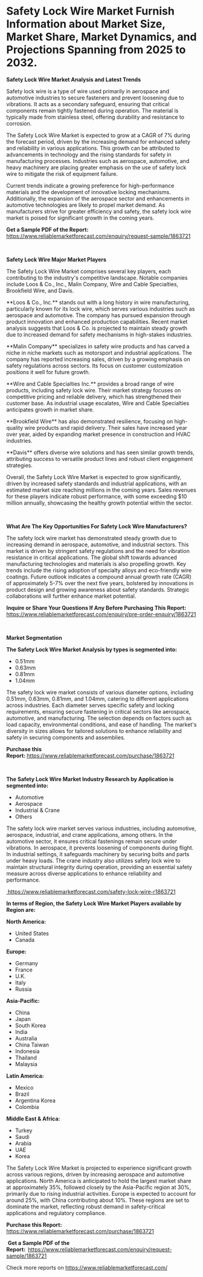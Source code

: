 <p><h1>Safety Lock Wire Market Furnish Information about Market Size, Market Share, Market Dynamics, and Projections Spanning from 2025 to 2032.</h1></p><p><strong>Safety Lock Wire Market Analysis and Latest Trends</strong></p>
<p><p>Safety lock wire is a type of wire used primarily in aerospace and automotive industries to secure fasteners and prevent loosening due to vibrations. It acts as a secondary safeguard, ensuring that critical components remain tightly fastened during operation. The material is typically made from stainless steel, offering durability and resistance to corrosion.</p><p>The Safety Lock Wire Market is expected to grow at a CAGR of 7% during the forecast period, driven by the increasing demand for enhanced safety and reliability in various applications. This growth can be attributed to advancements in technology and the rising standards for safety in manufacturing processes. Industries such as aerospace, automotive, and heavy machinery are placing greater emphasis on the use of safety lock wire to mitigate the risk of equipment failure.</p><p>Current trends indicate a growing preference for high-performance materials and the development of innovative locking mechanisms. Additionally, the expansion of the aerospace sector and enhancements in automotive technologies are likely to propel market demand. As manufacturers strive for greater efficiency and safety, the safety lock wire market is poised for significant growth in the coming years.</p></p>
<p><strong>Get a Sample PDF of the Report:&nbsp;</strong> <a href="https://www.reliablemarketforecast.com/enquiry/request-sample/1863721?utm_campaign=1130&utm_medium=2&utm_source=Github&utm_content=ia&utm_term=10012025&utm_id=safety-lock-wire">https://www.reliablemarketforecast.com/enquiry/request-sample/1863721</a></p>
<p>&nbsp;</p>
<p><strong>Safety Lock Wire Major Market Players</strong></p>
<p><p>The Safety Lock Wire Market comprises several key players, each contributing to the industry's competitive landscape. Notable companies include Loos & Co., Inc., Malin Company, Wire and Cable Specialties, Brookfield Wire, and Davis.</p><p>**Loos & Co., Inc.** stands out with a long history in wire manufacturing, particularly known for its lock wire, which serves various industries such as aerospace and automotive. The company has pursued expansion through product innovation and enhanced production capabilities. Recent market analysis suggests that Loos & Co. is projected to maintain steady growth due to increased demand for safety mechanisms in high-stakes industries.</p><p>**Malin Company** specializes in safety wire products and has carved a niche in niche markets such as motorsport and industrial applications. The company has reported increasing sales, driven by a growing emphasis on safety regulations across sectors. Its focus on customer customization positions it well for future growth.</p><p>**Wire and Cable Specialties Inc.** provides a broad range of wire products, including safety lock wire. Their market strategy focuses on competitive pricing and reliable delivery, which has strengthened their customer base. As industrial usage escalates, Wire and Cable Specialties anticipates growth in market share.</p><p>**Brookfield Wire** has also demonstrated resilience, focusing on high-quality wire products and rapid delivery. Their sales have increased year over year, aided by expanding market presence in construction and HVAC industries.</p><p>**Davis** offers diverse wire solutions and has seen similar growth trends, attributing success to versatile product lines and robust client engagement strategies.</p><p>Overall, the Safety Lock Wire Market is expected to grow significantly, driven by increased safety standards and industrial applications, with an estimated market size reaching millions in the coming years. Sales revenues for these players indicate robust performance, with some exceeding $10 million annually, showcasing the healthy growth potential within the sector.</p></p>
<p>&nbsp;</p>
<p><strong>What Are The Key Opportunities For Safety Lock Wire Manufacturers?</strong></p>
<p><p>The safety lock wire market has demonstrated steady growth due to increasing demand in aerospace, automotive, and industrial sectors. This market is driven by stringent safety regulations and the need for vibration resistance in critical applications. The global shift towards advanced manufacturing technologies and materials is also propelling growth. Key trends include the rising adoption of specialty alloys and eco-friendly wire coatings. Future outlook indicates a compound annual growth rate (CAGR) of approximately 5-7% over the next five years, bolstered by innovations in product design and growing awareness about safety standards. Strategic collaborations will further enhance market potential.</p></p>
<p><strong>Inquire or Share Your Questions If Any Before Purchasing This Report:</strong> <a href="https://www.reliablemarketforecast.com/enquiry/pre-order-enquiry/1863721?utm_campaign=1130&utm_medium=2&utm_source=Github&utm_content=ia&utm_term=10012025&utm_id=safety-lock-wire">https://www.reliablemarketforecast.com/enquiry/pre-order-enquiry/1863721</a></p>
<p>&nbsp;</p>
<p><strong>Market Segmentation</strong></p>
<p><strong>The Safety Lock Wire Market Analysis by types is segmented into:</strong></p>
<p><ul><li>0.51mm</li><li>0.63mm</li><li>0.81mm</li><li>1.04mm</li></ul></p>
<p><p>The safety lock wire market consists of various diameter options, including 0.51mm, 0.63mm, 0.81mm, and 1.04mm, catering to different applications across industries. Each diameter serves specific safety and locking requirements, ensuring secure fastening in critical sectors like aerospace, automotive, and manufacturing. The selection depends on factors such as load capacity, environmental conditions, and ease of handling. The market's diversity in sizes allows for tailored solutions to enhance reliability and safety in securing components and assemblies.</p></p>
<p><strong>Purchase this Report:&nbsp;</strong><a href="https://www.reliablemarketforecast.com/purchase/1863721?utm_campaign=1130&utm_medium=2&utm_source=Github&utm_content=ia&utm_term=10012025&utm_id=safety-lock-wire">https://www.reliablemarketforecast.com/purchase/1863721</a></p>
<p>&nbsp;</p>
<p><strong>The Safety Lock Wire Market Industry Research by Application is segmented into:</strong></p>
<p><ul><li>Automotive</li><li>Aerospace</li><li>Industrial & Crane</li><li>Others</li></ul></p>
<p><p>The safety lock wire market serves various industries, including automotive, aerospace, industrial, and crane applications, among others. In the automotive sector, it ensures critical fastenings remain secure under vibrations. In aerospace, it prevents loosening of components during flight. In industrial settings, it safeguards machinery by securing bolts and parts under heavy loads. The crane industry also utilizes safety lock wire to maintain structural integrity during operation, providing an essential safety measure across diverse applications to enhance reliability and performance.</p></p>
<p><a href="https://www.reliablemarketforecast.com/safety-lock-wire-r1863721?utm_campaign=1130&utm_medium=2&utm_source=Github&utm_content=ia&utm_term=10012025&utm_id=safety-lock-wire">&nbsp;https://www.reliablemarketforecast.com/safety-lock-wire-r1863721</a></p>
<p><strong>In terms of Region, the Safety Lock Wire Market Players available by Region are:</strong></p>
<p>
    <p> <strong> North America: </strong>
        <ul>
            <li>United States</li>
            <li>Canada</li>
        </ul>
        </p> 
    <p> <strong> Europe: </strong>
        <ul>
            <li>Germany</li>
            <li>France</li>
            <li>U.K.</li>
            <li>Italy</li>
            <li>Russia</li>
        </ul>
        </p> 
    <p> <strong> Asia-Pacific: </strong>
        <ul>
            <li>China</li>
            <li>Japan</li>
            <li>South Korea</li>
            <li>India</li>
            <li>Australia</li>
            <li>China Taiwan</li>
            <li>Indonesia</li>
            <li>Thailand</li>
            <li>Malaysia</li>
        </ul>
        </p> 
    <p> <strong> Latin America: </strong>
        <ul>
            <li>Mexico</li>
            <li>Brazil</li>
            <li>Argentina Korea</li>
            <li>Colombia</li>
        </ul>
        </p> 
    <p> <strong> Middle East & Africa: </strong>
        <ul>
            <li>Turkey</li>
            <li>Saudi</li>
            <li>Arabia</li>
            <li>UAE</li>
            <li>Korea</li>
        </ul>
    </p>
    </p>
<p><p>The Safety Lock Wire Market is projected to experience significant growth across various regions, driven by increasing aerospace and automotive applications. North America is anticipated to hold the largest market share at approximately 35%, followed closely by the Asia-Pacific region at 30%, primarily due to rising industrial activities. Europe is expected to account for around 25%, with China contributing about 10%. These regions are set to dominate the market, reflecting robust demand in safety-critical applications and regulatory compliance.</p></p>
<p><strong>Purchase this Report: </strong><a href="https://www.reliablemarketforecast.com/purchase/1863721?utm_campaign=1130&utm_medium=2&utm_source=Github&utm_content=ia&utm_term=10012025&utm_id=safety-lock-wire">https://www.reliablemarketforecast.com/purchase/1863721</a></p>
<p>&nbsp;<strong>Get a Sample PDF of the Report:&nbsp;&nbsp;</strong><a href="https://www.reliablemarketforecast.com/enquiry/request-sample/1863721?utm_campaign=1130&utm_medium=2&utm_source=Github&utm_content=ia&utm_term=10012025&utm_id=safety-lock-wire">https://www.reliablemarketforecast.com/enquiry/request-sample/1863721</a></p>
<p><strong></strong></p>
<p>Check more reports on <a href="https://www.reliablemarketforecast.com/?utm_campaign=1130&utm_medium=2&utm_source=Github&utm_content=ia&utm_term=10012025&utm_id=safety-lock-wire">https://www.reliablemarketforecast.com/</a></p>